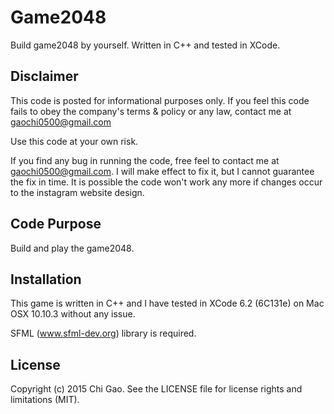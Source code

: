 # Game2048
Build game2048 by yourself. 
Written in C++ and tested in XCode.


## Disclaimer
This code is posted for informational purposes only. If you feel this code fails to obey the company's terms & policy or any law, contact me at gaochi0500@gmail.com

Use this code at your own risk.

If you find any bug in running the code, free feel to contact me at gaochi0500@gmail.com. I will make effect to fix it, but I cannot guarantee the fix in time. It is possible the code won't work any more if changes occur to the instagram website design.


## Code Purpose
Build and play the game2048.


## Installation

This game is written in C++ and I have tested in XCode 6.2 (6C131e) on Mac OSX 10.10.3 without any issue.

SFML (www.sfml-dev.org) library is required.


## License

Copyright (c) 2015 Chi Gao. See the LICENSE file for license rights and limitations (MIT).


